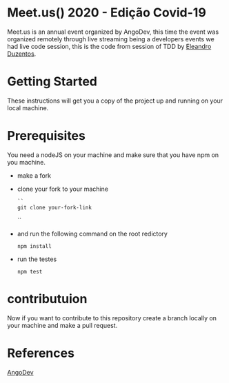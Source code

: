 # Meet.us() 2020 - Edição Covid-19

Meet.us is an annual event organized by AngoDev, this time the event was organized remotely through live streaming being a developers events we had live code session, this is the code from session of TDD by [Eleandro Duzentos](https://github.com/e200).

# Getting Started

These instructions will get you a copy of the project up and running on your local machine.

# Prerequisites

You need a nodeJS on your machine and make sure that you have npm on you machine.

- make a fork
- clone your fork to your machine

      ``
      git clone your-fork-link

  ``

- and run the following command on the root redictory

  `npm install`

- run the testes
  ```
  npm test
  ```

# contributuion

Now if you want to contribute to this repository create a branch locally on your machine and make a pull request.

# References

[AngoDev](https://github.com/AngoDev)
